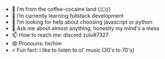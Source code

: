 - 🔭 I’m from the coffee-cocaine land (🇨🇴)
- 🌱 I’m currently learning fullstack development
- 🤔 I’m looking for help about choosing javascript or python
- 💬 Ask me about almost anything, honestly my mind's a mess
- 📫 How to reach me: discord zulu#7327
- 😄 Pronouns: he/him
- ⚡ Fun fact: i like to listen to ol' music (30's to 70's)
